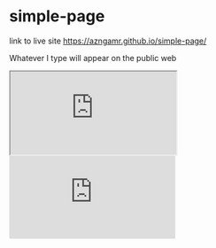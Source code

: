 # simple-page

link to live site https://azngamr.github.io/simple-page/

Whatever I type will appear on the public web

<iframe src="https://docs.google.com/a/gene.com/spreadsheets/d/e/2PACX-1vQ2_30zSEBRw42FU7GASOAIeOJOA_DYbxdU4pxoK_oEVKp04lrOpkIEwzFfa_PNPH5Ff-bNQu1ATJC3/pubhtml?gid=0&amp;single=true&amp;widget=true&amp;headers=false"></iframe>

<iframe sandbox="allow-scripts allow-pointer-lock allow-same-origin
                 allow-popups allow-modals allow-forms" frameBorder="0" class="anychart-embed anychart-embed-seat-maps-boeing-737"
        allowtransparency="true" allowfullscreen="true"
        src="https://playground.anychart.com/gallery/Seat_Maps/Boeing_737/iframe">
</iframe>
<script type="text/javascript">(function(){
function ac_add_to_head(el){
	var head = document.getElementsByTagName('head')[0];
	head.insertBefore(el,head.firstChild);
}
function ac_add_style(css){
	var ac_style = document.createElement('style');
	if (ac_style.styleSheet) ac_style.styleSheet.cssText = css;
	else ac_style.appendChild(document.createTextNode(css));
	ac_add_to_head(ac_style);
}
ac_add_style(".anychart-embed-seat-maps-boeing-737{width:600px;height:450px;}");
})();</script>
